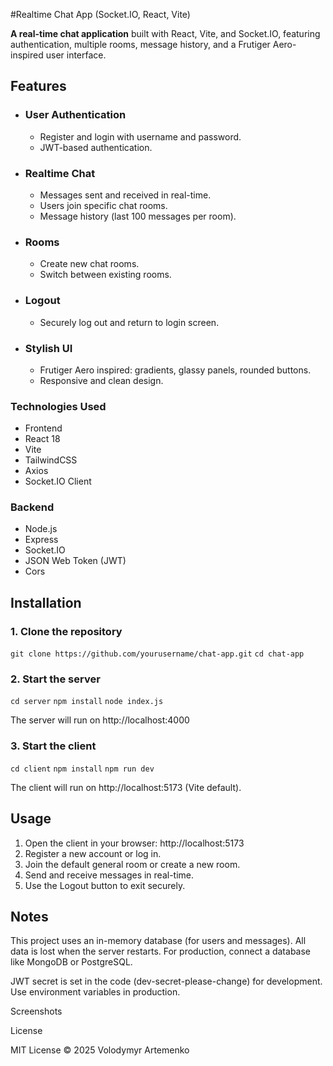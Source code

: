 #Realtime Chat App (Socket.IO, React, Vite)

**A real-time chat application** built with React, Vite, and Socket.IO, featuring authentication, multiple rooms, message history, and a Frutiger Aero-inspired user interface.

## Features
- ### User Authentication
  - Register and login with username and password.
  - JWT-based authentication.

- ### Realtime Chat
  - Messages sent and received in real-time.
  - Users join specific chat rooms.
  - Message history (last 100 messages per room).

- ### Rooms
  - Create new chat rooms.
  - Switch between existing rooms.

- ### Logout
  - Securely log out and return to login screen.

- ### Stylish UI
  - Frutiger Aero inspired: gradients, glassy panels, rounded buttons.
  - Responsive and clean design.


### Technologies Used
- Frontend
- React 18
- Vite
- TailwindCSS
- Axios
- Socket.IO Client

### Backend
- Node.js
- Express
- Socket.IO
- JSON Web Token (JWT)
- Cors

## Installation
### 1. Clone the repository
`git clone https://github.com/yourusername/chat-app.git`
`cd chat-app`

### 2. Start the server
`cd server`
`npm install`
`node index.js`


The server will run on http://localhost:4000

### 3. Start the client
`cd client`
`npm install`
`npm run dev`


The client will run on http://localhost:5173
 (Vite default).

## Usage
1. Open the client in your browser: http://localhost:5173
2. Register a new account or log in.
3. Join the default general room or create a new room.
4. Send and receive messages in real-time.
5. Use the Logout button to exit securely.

## Notes

This project uses an in-memory database (for users and messages).
All data is lost when the server restarts. For production, connect a database like MongoDB or PostgreSQL.

JWT secret is set in the code (dev-secret-please-change) for development. Use environment variables in production.


Screenshots


License

MIT License © 2025 Volodymyr Artemenko

